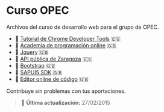 # Curso OPEC

Archivos del curso de desarrollo web para el grupo de OPEC.

* :link:  [Tutorial de Chrome Developer Tools](http://falasco.org/chrome-developer-tools)  :es:
* :link:  [Academia de programación online](https://www.codeschool.com/) :uk:
* :link:  [Jquery](http://api.jquery.com/jquery.get/) :uk:
* :link:  [API pública de Zaragoza](http://www.zaragoza.es/docs-api/) :es:
* :link:  [Bootstrap](http://getbootstrap.com/) :uk:
* :link:  [SAPUI5 SDK](https://sapui5.netweaver.ondemand.com/sdk/) :uk:
* :link:  [Editor online de código](http://jsbin.com/?html,output) :uk:

Contribuye sin problemas con tus aportaciones.




> :date: **Última actualización:** 27/02/2015
